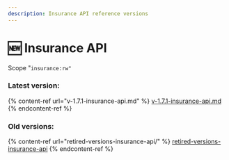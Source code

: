 ```yaml
---
description: Insurance API reference versions
---
```


# 🆕 Insurance API

Scope "`insurance:rw"`

### Latest version:

{% content-ref url="v-1.7.1-insurance-api.md" %}
[v-1.7.1-insurance-api.md](v-1.7.1-insurance-api.md)
{% endcontent-ref %}

### Old versions:

{% content-ref url="retired-versions-insurance-api/" %}
[retired-versions-insurance-api](retired-versions-insurance-api/)
{% endcontent-ref %}
